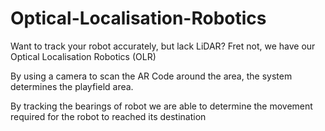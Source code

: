 # Optical-Localisation-Robotics

Want to track your robot accurately, but lack LiDAR? Fret not, we have our  Optical Localisation Robotics (OLR)

By using a camera to scan the AR Code around the area, the system determines the playfield area.

By tracking the bearings of robot we are able to determine the movement required for the robot to reached its destination
